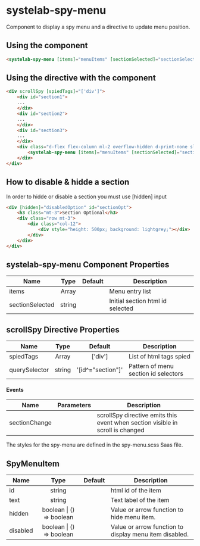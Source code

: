 # systelab-spy-menu

Component to display a spy menu and a directive to update menu position.

## Using the component

```html
<systelab-spy-menu [items]="menuItems" [sectionSelected]="sectionSelected"></systelab-spy-menu>
```
## Using the directive with the component

```html
<div scrollSpy [spiedTags]="['div']">
    <div id="section1">
    ...
    </div>
    <div id="section2">
    ...
    </div>
    <div id="section3">
    ...
    </div>
    <div class="d-flex flex-column ml-2 overflow-hidden d-print-none slab-spy-menu-example" style="width: 300px">
        <systelab-spy-menu [items]="menuItems" [sectionSelected]="sectionSelected"></systelab-spy-menu>
    </div>
</div>
```
## How to disable & hidde a section
In order to hidde or disable a section you must use [hidden] input
```html
<div [hidden]="disabledOption" id="sectionOpt">
    <h3 class="mt-3">Section Optional</h3>
    <div class="row mt-3">
        <div class="col-12">
            <div style="height: 500px; background: lightgrey;"></div>
        </div>
    </div>
</div>
```

## systelab-spy-menu Component Properties

| Name | Type | Default | Description |
| ---- |:----:|:-------:| ----------- |
| items | Array<SpyMenuItem> | | Menu entry list |
| sectionSelected | string | | Initial section html id selected

## scrollSpy Directive Properties

| Name | Type | Default | Description |
| ---- |:----:|:-------:| ----------- |
| spiedTags | Array<string> | ['div'] | List of html tags spied |
| querySelector | string | '[id^="section"]' | Pattern of menu section id selectors

#### Events

| Name | Parameters | Description |
| ---- |:----------:| ------------|
| sectionChange | | scrollSpy directive emits this event when section visible in scroll is changed

The styles for the spy-menu are defined in the spy-menu.scss Saas file.

## SpyMenuItem

| Name | Type | Default | Description |
| ---- |:----:|:-------:| ----------- |
| id | string | | html id of the item |
| text | string | | Text label of the item |
| hidden | boolean &#124; () => boolean | | Value or arrow function to hide menu item.  |
| disabled | boolean &#124; () => boolean | | Value or arrow function to display menu item disabled.  |
